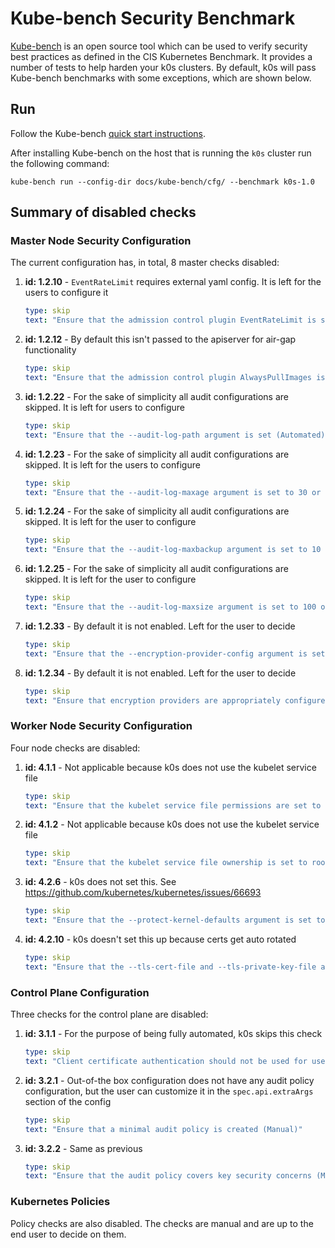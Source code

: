 # Kube-bench Security Benchmark

[Kube-bench](https://github.com/aquasecurity/kube-bench) is an open source tool which can be used to verify security best practices as defined in the CIS Kubernetes Benchmark. It provides a number of tests to help harden your k0s clusters. By default, k0s will pass Kube-bench benchmarks with some exceptions, which are shown below.

## Run

Follow the Kube-bench [quick start instructions](https://github.com/aquasecurity/kube-bench/#quick-start).

After installing Kube-bench on the host that is running the `k0s` cluster run the following command:

```shell
kube-bench run --config-dir docs/kube-bench/cfg/ --benchmark k0s-1.0
```

## Summary of disabled checks

### Master Node Security Configuration

The current configuration has, in total, 8 master checks disabled:

1. **id: 1.2.10** - `EventRateLimit` requires external yaml config. It is left for the users to configure it

    ```yaml
    type: skip
    text: "Ensure that the admission control plugin EventRateLimit is set (Manual)"
    ```

2. **id: 1.2.12** - By default this isn't passed to the apiserver for air-gap functionality

    ```yaml
    type: skip
    text: "Ensure that the admission control plugin AlwaysPullImages is set (Manual)"
    ```

3. **id: 1.2.22** - For the sake of simplicity all audit configurations are skipped. It is left for users to configure 

    ```yaml
    type: skip
    text: "Ensure that the --audit-log-path argument is set (Automated)"
    ```

4. **id: 1.2.23** - For the sake of simplicity all audit configurations are skipped. It is left for the users to configure 

    ```yaml
    type: skip
    text: "Ensure that the --audit-log-maxage argument is set to 30 or as appropriate (Automated)"
    ```

5. **id: 1.2.24** - For the sake of simplicity all audit configurations are skipped. It is left for the user to configure 

    ```yaml
    type: skip
    text: "Ensure that the --audit-log-maxbackup argument is set to 10 or as appropriate (Automated)"
    ```

6. **id: 1.2.25** - For the sake of simplicity all audit configurations are skipped. It is left for the user to configure 

    ```yaml
    type: skip
    text: "Ensure that the --audit-log-maxsize argument is set to 100 or as appropriate (Automated)"
    ```

7. **id: 1.2.33** - By default it is not enabled. Left for the user to decide

    ```yaml
    type: skip
    text: "Ensure that the --encryption-provider-config argument is set as appropriate (Manual)"
    ```

8. **id: 1.2.34** - By default it is not enabled. Left for the user to decide

    ```yaml
    type: skip
    text: "Ensure that encryption providers are appropriately configured (Manual)"
    ```

### Worker Node Security Configuration

Four node checks are disabled:

1. **id: 4.1.1** - Not applicable because k0s does not use the kubelet service file

    ```yaml
    type: skip
    text: "Ensure that the kubelet service file permissions are set to 644 or more restrictive (Automated)"
    ```

2. **id: 4.1.2** - Not applicable because k0s does not use the kubelet service file

    ```yaml
    type: skip
    text: "Ensure that the kubelet service file ownership is set to root:root (Automated)"
    ```

3. **id: 4.2.6** - k0s does not set this. See https://github.com/kubernetes/kubernetes/issues/66693

    ```yaml
    type: skip
    text: "Ensure that the --protect-kernel-defaults argument is set to true (Automated)"
    ```

4. **id: 4.2.10** - k0s doesn't set this up because certs get auto rotated

    ```yaml
    type: skip
    text: "Ensure that the --tls-cert-file and --tls-private-key-file arguments are set as appropriate (Manual)"
    ```

### Control Plane Configuration

Three checks for the control plane are disabled:

1. **id: 3.1.1** - For the purpose of being fully automated, k0s skips this check

    ```yaml
    type: skip
    text: "Client certificate authentication should not be used for users (Manual)"
    ```

2. **id: 3.2.1** - Out-of-the box configuration does not have any audit policy configuration, but the user can customize it in the `spec.api.extraArgs` section of the config

    ```yaml
    type: skip
    text: "Ensure that a minimal audit policy is created (Manual)"
    ```

3. **id: 3.2.2** - Same as previous

    ```yaml
    type: skip
    text: "Ensure that the audit policy covers key security concerns (Manual)"
    ```

### Kubernetes Policies

Policy checks are also disabled. The checks are manual and are up to the end user to decide on them.
